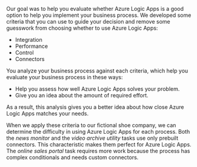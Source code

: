 Our goal was to help you evaluate whether Azure Logic Apps is a good option to help you implement your business process. We developed some criteria that you can use to guide your decision and remove some guesswork from choosing whether to use Azure Logic Apps:

- Integration
- Performance
- Control
- Connectors

You analyze your business process against each criteria, which help you evaluate your business process in these ways:

- Help you assess how well Azure Logic Apps solves your problem.
- Give you an idea about the amount of required effort.

As a result, this analysis gives you a better idea about how close Azure Logic Apps matches your needs.

When we apply these criteria to our fictional shoe company, we can determine the difficulty in using Azure Logic Apps for each process. Both the *news monitor* and the *video archive utility* tasks use only prebuilt connectors. This characteristic makes them perfect for Azure Logic Apps. The *online sales portal* task requires more work because the process has complex conditionals and needs custom connectors.
